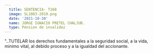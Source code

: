 ```yaml
---
  title: SENTENCIA- T168
  image: SL1083-2019.png
  date: '2021-10-30' 
  name: JORGE IGNACIO PRETEL CHALJUB. 
  type: Pension de invalidez
---
```

 "..TUTELAR los derechos fundamentales a la seguridad social, a la vida, minimo vital, al debido proceso y a la igualdad del accionante.